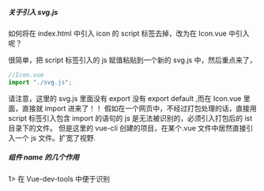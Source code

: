 ##### 关于引入 svg.js

如何将在 index.html 中引入 icon 的 script 标签去掉，改为在 Icon.vue 中引入呢？

很简单，把 script 标签引入的 js 赋值粘贴到一个新的 svg.js 中，然后重点来了，

```javascript
//Icon.vue
import "./svg.js";
```

请注意，这里的 svg.js 里面没有 export 没有 export default ,而在 Icon.vue 里面，直接就 import 进来了！！
假如在一个网页中，不经过打包处理的话，直接用 script 标签引入包含 import 的语句的 js 是无法被识别的，必须引入打包后的 ist 目录下的文件。
但是这里的 vue-cli 创建的项目，在某个.vue 文件中居然直接引入一个 js 文件。扩宽了视野.

##### 组件 name 的几个作用

1> 在 Vue-dev-tools 中便于识别
